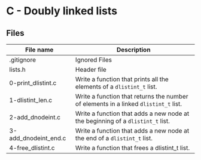 # C - Doubly linked lists

## Files

| File name            | Description                                                                         |
| -------------------- | ----------------------------------------------------------------------------------- |
| .gitignore           | Ignored Files                                                                       |
| lists.h              | Header file                                                                         |
| 0-print_dlistint.c   | Write a function that prints all the elements of a `dlistint_t` list.               |
| 1-dlistint_len.c     | Write a function that returns the number of elements in a linked `dlistint_t` list. |
| 2-add_dnodeint.c     | Write a function that adds a new node at the beginning of a `dlistint_t` list.      |
| 3-add_dnodeint_end.c | Write a function that adds a new node at the end of a `dlistint_t` list.            |
| 4-free_dlistint.c    | Write a function that frees a dlistint_t list.                                      |
